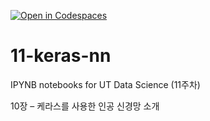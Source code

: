 [![Open in Codespaces](https://classroom.github.com/assets/launch-codespace-2972f46106e565e64193e422d61a12cf1da4916b45550586e14ef0a7c637dd04.svg)](https://classroom.github.com/open-in-codespaces?assignment_repo_id=17122422)
# 11-keras-nn

IPYNB notebooks for UT Data Science (11주차)

10장 – 케라스를 사용한 인공 신경망 소개
